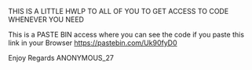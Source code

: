 THIS IS A LITTLE HWLP TO ALL OF YOU TO GET ACCESS TO CODE WHENEVER  YOU NEED 

This is a PASTE BIN access where you can see the code if you paste this link in your Browser  https://pastebin.com/Uk90fyD0


Enjoy 
Regards 
ANONYMOUS_27

